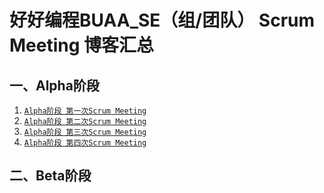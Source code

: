 # 好好编程BUAA_SE（组/团队） Scrum Meeting 博客汇总 

## 一、Alpha阶段 

1. [`Alpha阶段 第一次Scrum Meeting`](https://www.cnblogs.com/GOOD-CODEING-BUAA-SE/p/12681858.html) 
2. [`Alpha阶段 第二次Scrum Meeting`](https://www.cnblogs.com/GOOD-CODEING-BUAA-SE/p/12703536.html) 
3. [`Alpha阶段 第三次Scrum Meeting`](https://www.cnblogs.com/GOOD-CODEING-BUAA-SE/p/12703821.html) 
4. [`Alpha阶段 第四次Scrum Meeting`](https://www.cnblogs.com/GOOD-CODEING-BUAA-SE/p/12703857.html) 

## 二、Beta阶段 

